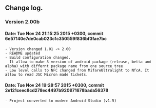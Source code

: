 ## Change log.

### Version 2.00b
#### Date:   Tue Nov 24 21:15:25 2015 +0300, commit 6e57140e7de0cab023c1c350559f836bf3fae7bc

    - Version changed 1.01 -> 2.00
    - README updated
    - Build configuration changed.
      It allow to make 3 version of android package (release, betta and alpha) with differnt package name from one source tree
    - Low level calls to NFC changed from MifareUltralight to NfcA. It allow to read JSC Micron made tickets.

#### Date:   Tue Nov 24 19:28:57 2015 +0300, commit 2e121ceec8cd278ec4497b920971678bada56378

    - Project converted to modern Android Studio (v1.5)

